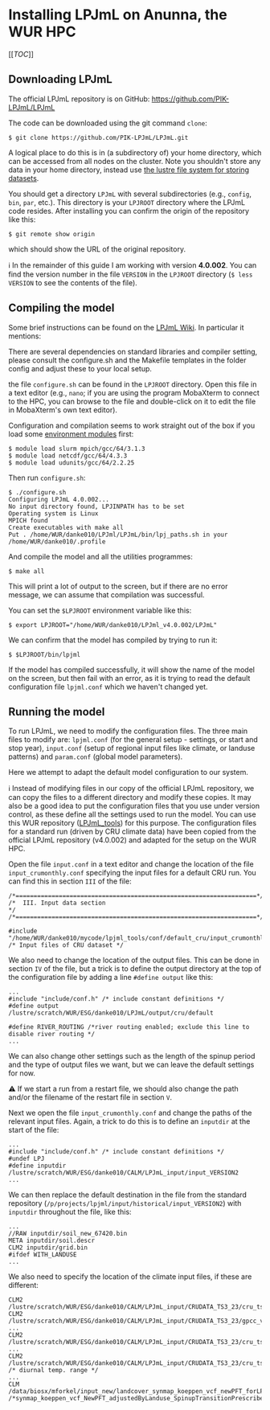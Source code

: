 # Installing LPJmL on Anunna, the WUR HPC

[[_TOC_]]

## Downloading LPJmL
The official LPJmL repository is on GitHub: https://github.com/PIK-LPJmL/LPJmL

The code can be downloaded using the git command `clone`:
```
$ git clone https://github.com/PIK-LPJmL/LPJmL.git
```
A logical place to do this is in (a subdirectory of) your home directory, which can be accessed from all nodes on the cluster. Note you shouldn't store any data in your home directory, instead use [the lustre file system for storing datasets](https://wiki.anunna.wur.nl/index.php/Filesystems). 

You should get a directory `LPJmL` with several subdirectories (e.g., `config`, `bin`, `par`, etc.). This directory is your `LPJROOT` directory where the LPJmL code resides. After installing you can confirm the origin of the repository like this:

```
$ git remote show origin
```

which should show the URL of the original repository. 

:information_source: In the remainder of this guide I am working with version **4.0.002**.   You can find the version number in the file `VERSION` in the `LPJROOT` directory (`$ less VERSION` to see the contents of the file).

## Compiling the model

Some brief instructions can be found on the [LPJmL Wiki](https://github.com/PIK-LPJmL/LPJmL/wiki/HowTo). In particular it mentions:
>>>
There are several dependencies on standard libraries and compiler setting, please consult the configure.sh and the Makefile templates in the folder config and adjust these to your local setup.
>>>

the file `configure.sh` can be found in the `LPJROOT` directory. Open this file in a text editor (e.g., `nano`; if you are using the program MobaXterm to connect to the HPC, you can browse to the file and double-click on it to edit the file in MobaXterm's own text editor).

Configuration and compilation seems to work straight out of the box if you load some [environment modules](https://wiki.anunna.wur.nl/index.php/Environment_Modules) first:

```
$ module load slurm mpich/gcc/64/3.1.3
$ module load netcdf/gcc/64/4.3.3
$ module load udunits/gcc/64/2.2.25
```

Then run `configure.sh`:

```
$ ./configure.sh
Configuring LPJmL 4.0.002...
No input directory found, LPJINPATH has to be set
Operating system is Linux
MPICH found
Create executables with make all
Put . /home/WUR/danke010/LPJml/LPJmL/bin/lpj_paths.sh in your /home/WUR/danke010/.profile
```

And compile the model and all the utilities programmes:

```
$ make all
```

This will print a lot of output to the screen, but if there are no error message, we can assume that compilation was successful. 


You can set the `$LPJROOT` environment variable like this:

```
$ export LPJROOT="/home/WUR/danke010/LPJml_v4.0.002/LPJmL"
```

We can confirm that the model has compiled by trying to run it:

```
$ $LPJROOT/bin/lpjml
```

If the model has compiled successfully, it will show the name of the model on the screen, but then fail with an error, as it is trying to read the default configuration file `lpjml.conf` which we haven't changed yet.

## Running the model

To run LPJmL, we need to modify the configuration files. The three main files to modify are: `lpjml.conf` (for the general setup - settings, or start and stop year), `input.conf` (setup of regional input files like climate, or landuse patterns) and `param.conf` (global model parameters).

Here we attempt to adapt the default model configuration to our system. 

:information_source: Instead of modifying files in our copy of the official LPJmL repository, we can copy the files to a different directory and modify these copies. It may also be a good idea to put the configuration files that you use under version control, as these define all the settings used to run the model. You can use this WUR repository ([LPJmL_tools](https://git.wur.nl/danke010/lpjml_tools)) for this purpose. The configuration files for a standard run (driven by CRU climate data) have been copied from the official LPJmL repository (v4.0.002) and adapted for the setup on the WUR HPC.

Open the file `input.conf` in a text editor and change the location of the file `input_crumonthly.conf` specifying the input files for a default CRU run. You can find this in section `III` of the file:

```
/*===================================================================*/
/*  III. Input data section                                          */
/*===================================================================*/

#include "/home/WUR/danke010/mycode/lpjml_tools/conf/default_cru/input_crumonthly.conf"    /* Input files of CRU dataset */

```

We also need to change the location of the output files. This can be done in section `IV` of the file, but a trick is to define the output directory at the top of the configuration file by adding a line `#define output` like this:

```
...
#include "include/conf.h" /* include constant definitions */
#define output /lustre/scratch/WUR/ESG/danke010/LPJmL/output/cru/default

#define RIVER_ROUTING /*river routing enabled; exclude this line to disable river routing */
...
``` 

We can also change other settings such as the length of the spinup period and the type of output files we want, but we can leave the default settings for now. 

:warning: If we start a run from a restart file, we should also change the path and/or the filename of the restart file in section `V`.

Next we open the file `input_crumonthly.conf` and change the paths of the relevant input files. Again, a trick to do this is to define an `inputdir` at the start of the file:

```
...
#include "include/conf.h" /* include constant definitions */
#undef LPJ
#define inputdir /lustre/scratch/WUR/ESG/danke010/CALM/LPJmL_input/input_VERSION2
...
```

We can then replace the default destination in the file from the standard repository (`/p/projects/lpjml/input/historical/input_VERSION2`) with `inputdir` throughout the file, like this:

```
...
//RAW inputdir/soil_new_67420.bin
META inputdir/soil.descr
CLM2 inputdir/grid.bin
#ifdef WITH_LANDUSE
...
```

We also need to specify the location of the climate input files, if these are different:

```
CLM2 /lustre/scratch/WUR/ESG/danke010/CALM/LPJmL_input/CRUDATA_TS3_23/cru_ts3.23.1901.2014.tmp.dat.clm
CLM2 /lustre/scratch/WUR/ESG/danke010/CALM/LPJmL_input/CRUDATA_TS3_23/gpcc_v7_cruts3_23_precip_1901_2013.clm
...
CLM2 /lustre/scratch/WUR/ESG/danke010/CALM/LPJmL_input/CRUDATA_TS3_23/cru_ts3.23.1901.2014.cld.dat.clm
...
CLM2 /lustre/scratch/WUR/ESG/danke010/CALM/LPJmL_input/CRUDATA_TS3_23/cru_ts3.23.1901.2014.dtr.dat.clm            /* diurnal temp. range */
...
CLM /data/biosx/mforkel/input_new/landcover_synmap_koeppen_vcf_newPFT_forLPJ_20130910.clm /*synmap_koeppen_vcf_NewPFT_adjustedByLanduse_SpinupTransitionPrescribed_forLPJ.clm*/
```